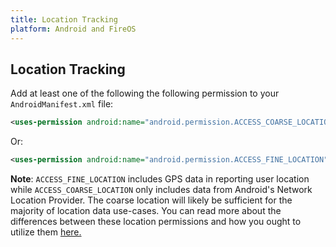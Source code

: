 ```yaml
---
title: Location Tracking
platform: Android and FireOS
---
```

## Location Tracking

Add at least one of the following the following permission to your `AndroidManifest.xml` file:

```xml
<uses-permission android:name="android.permission.ACCESS_COARSE_LOCATION" />
```
Or:

```xml
<uses-permission android:name="android.permission.ACCESS_FINE_LOCATION" />
```

__Note__: `ACCESS_FINE_LOCATION` includes GPS data in reporting user location while `ACCESS_COARSE_LOCATION` only includes data from Android's Network Location Provider. The coarse location will likely be sufficient for the majority of location data use-cases. You can read more about the differences between these location permissions and how you ought to utilize them [here.][1]

[1]: http://developer.android.com/guide/topics/location/strategies.html
